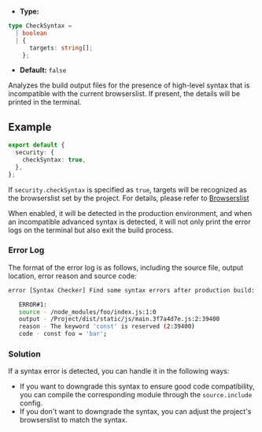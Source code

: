 - **Type:**

```ts
type CheckSyntax =
  | boolean
  | {
      targets: string[];
    };
```

- **Default:** `false`

Analyzes the build output files for the presence of high-level syntax that is incompatible with the current browserslist. If present, the details will be printed in the terminal.

## Example

```ts
export default {
  security: {
    checkSyntax: true,
  },
};
```

If `security.checkSyntax` is specified as `true`, targets will be recognized as the browserslist set by the project. For details, please refer to [Browserslist](https://modernjs.dev/builder/zh/guide/advanced/browser-compatibility.html)

When enabled, it will be detected in the production environment, and when an incompatible advanced syntax is detected, it will not only print the error logs on the terminal but also exit the build process.

### Error Log

The format of the error log is as follows, including the source file, output location, error reason and source code:

```bash
error [Syntax Checker] Find some syntax errors after production build:

   ERROR#1:
   source - /node_modules/foo/index.js:1:0
   output - /Project/dist/static/js/main.3f7a4d7e.js:2:39400
   reason - The keyword 'const' is reserved (2:39400)
   code - const foo = 'bar';
```

### Solution

If a syntax error is detected, you can handle it in the following ways:

- If you want to downgrade this syntax to ensure good code compatibility, you can compile the corresponding module through the `source.include` config.
- If you don't want to downgrade the syntax, you can adjust the project's browserslist to match the syntax.
